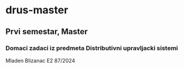 # drus-master
## Prvi semestar, Master

### Domaci zadaci iz predmeta Distributivni upravljacki sistemi
Mladen Blizanac E2 87/2024
